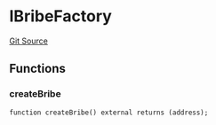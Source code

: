 # IBribeFactory
[Git Source](https://github.com/alchemix-finance/alchemix-v2-dao/blob/ede6fa522daa0fff2c20e5420d5e76d74abb70c3/src/interfaces/IBribeFactory.sol)


## Functions
### createBribe


```solidity
function createBribe() external returns (address);
```

